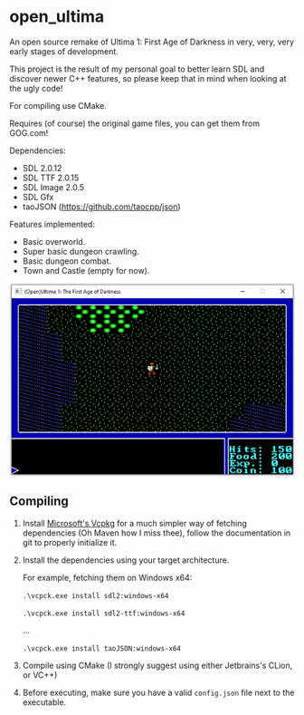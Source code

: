 # open_ultima
An open source remake of Ultima 1: First Age of Darkness in very, very, very early stages of development.

This project is the result of my personal goal to better learn SDL and discover newer C++ features, so please keep that in mind when looking at the ugly code!

For compiling use CMake.

Requires (of course) the original game files, you can get them from GOG.com!

Dependencies:
- SDL 2.0.12
- SDL TTF 2.0.15
- SDL Image 2.0.5
- SDL Gfx
- taoJSON (https://github.com/taocpp/json)

Features implemented:
  - Basic overworld.
  - Super basic dungeon crawling.
  - Basic dungeon combat.
  - Town and Castle (empty for now).

![Demo](open_ultima.gif)

## Compiling
1. Install [Microsoft's Vcpkg](https://github.com/Microsoft/vcpkg) for a much simpler way of fetching dependencies (Oh Maven how I miss thee), follow the documentation in git to properly initialize it.
2. Install the dependencies using your target architecture.
    
    For example, fetching them on Windows x64:
    
    `.\vcpck.exe install sdl2:windows-x64`
    
    `.\vcpck.exe install sdl2-ttf:windows-x64`
    
    ...
    
    `.\vcpck.exe install taoJSON:windows-x64`
3. Compile using CMake (I strongly suggest using either Jetbrains's CLion, or VC++)
4. Before executing, make sure you have a valid `config.json` file next to the executable.